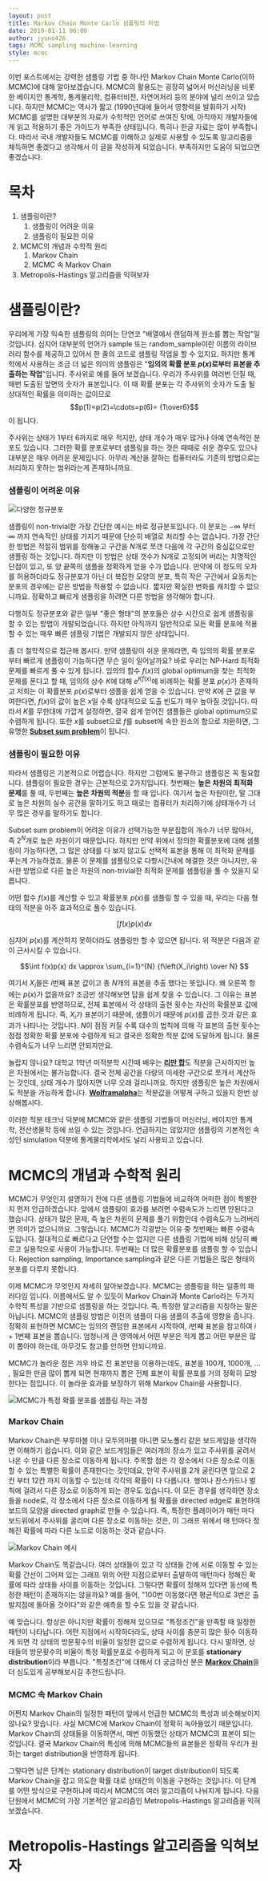 ```yaml
---
layout: post
title: Markov Chain Monte Carlo 샘플링의 마법
date: 2019-01-11 06:00
author: jyuno426
tags: MCMC sampling machine-learning
style: mcmc
---
```


이번 포스트에서는 강력한 샘플링 기법 중 하나인 Markov Chain Monte Carlo(이하 MCMC)에 대해 알아보겠습니다. MCMC의 활용도는 굉장히 넓어서 머신러닝을 비롯한 베이지안 통계학, 통계물리학, 컴퓨터비전, 자연어처리 등의 분야에 널리 쓰이고 있습니다. 하지만 MCMC는 역사가 짧고 (1990년대에 들어서 영향력을 발휘하기 시작) MCMC를 설명한 대부분의 자료가 수학적인 언어로 쓰여진 탓에, 아직까지 개발자들에게 읽고 적용하기 좋은 가이드가 부족한 상태입니다. 특히나 한글 자료는 많이 부족합니다. 따라서 국내 개발자들도 MCMC를 이해하고 실제로 사용할 수 있도록 알고리즘을 체득하면 좋겠다고 생각해서 이 글을 작성하게 되었습니다. 부족하지만 도움이 되었으면 좋겠습니다.

# 목차

1. 샘플링이란?
	1. 샘플링이 어려운 이유
	2. 샘플링이 필요한 이유
2. MCMC의 개념과 수학적 원리
	1. Markov Chain
	2. MCMC 속 Markov Chain
4. Metropolis-Hastings 알고리즘을 익혀보자

# 샘플링이란?

우리에게 가장 익숙한 샘플링의 의미는 단연코 "배열에서 랜덤하게 원소를 뽑는 작업"일 것입니다. 심지어 대부분의 언어가 sample 또는 random_sample이란 이름의 라이브러리 함수를 제공하고 있어서 한 줄의 코드로 샘플링 작업을 할 수 있지요. 하지만 통계학에서 사용하는 조금 더 넓은 의미의 샘플링은 "**임의의 확률 분포 $p(x)$로부터 표본을 추출하는 작업**"입니다. 주사위로 예를 들어 보겠습니다. 우리가 주사위를 여러번 던질 때, 매번 도출된 앞면의 숫자가 표본입니다. 이 때 확률 분포는 각 주사위의 숫자가 도출 될 상대적인 확률을 의미하는 값이므로 
$$p(1)=p(2)=\cdots=p(6)= {1\over6}$$ 이 됩니다.

주사위는 상태가 1부터 6까지로 매우 적지만, 상태 개수가 매우 많거나 아예 연속적인 분포도 있습니다. 그러한 확률 분포로부터 샘플링을 하는 것은 때때로 쉬운 경우도 있으나 대부분은 매우 어려운 문제입니다. 아무리 계산을 잘하는 컴퓨터라도 기존의 방법으로는 처리하지 못하는 범위라는게 존재하니까요.

### 샘플링이 어려운 이유

![다양한 정규분포](/assets/images/mcmc/normal-distribution.PNG)

샘플링이 non-trivial한 가장 간단한 예시는 바로 정규분포입니다. 이 분포는 $-\infty$ 부터 $\infty$ 까지 연속적인 상태를 가지기 때문에 단순히 배열로 처리할 수는 없습니다. 가장 간단한 방법은 적절히 범위를 정해놓고 구간을 $N$개로 쪼갠 다음에 각 구간의 중심값으로만 샘플링 하는 것입니다. 하지만 이 방법은 상태 갯수가 N개로 고정되어 버리는 치명적인 단점이 있고, 또 양 끝쪽의 샘플을 정확하게 얻을 수가 없습니다. 만약에 이 정도의 오차를 허용하더라도 정규분포가 아닌 더 복잡한 모양의 분포, 특히 작은 구간에서 요동치는 분포의 경우에는 같은 방법을 적용할 수 없습니다. 짧지만 확실한 변화를 캐치할 수 없으니까요. 정확하고 빠르게 샘플링을 하려면 다른 방법을 생각해야 합니다.

다행히도 정규분포와 같은 일부 "좋은 형태"의 분포들은 상수 시간으로 쉽게 샘플링을 할 수 있는 방법이 개발되었습니다. 하지만 아직까지 일반적으로 모든 확률 분포에 적용할 수 있는 매우 빠른 샘플링 기법은 개발되지 않은 상태입니다.

좀 더 철학적으로 접근해 봅시다. 만약 샘플링이 쉬운 문제라면, 즉 임의의 확률 분포로부터 빠르게 샘플링이 가능하다면 무슨 일이 일어날까요? 바로 우리는 NP-Hard 최적화 문제를 빠르게 풀 수 있게 됩니다. 임의의 함수 $f(x)$의 global optimum을 찾는 최적화 문제를 푼다고 할 때, 임의의 상수 $K$에 대해 $e^{Kf(x)}$에 비례하는 확률 분포 $p(x)$가 존재하고 저희는 이 확률분포 $p(x)$로부터 샘플을 쉽게 얻을 수 있습니다. 만약 $K$에 큰 값을 부여한다면, $f(x)$의 값이 높은 $x$일 수록 상대적으로 도출 빈도가 매우 높아질 것입니다. 따라서 $K$를 무한대에 가깝게 설정하면, 결국 쉽게 얻어진 샘플들은 global optimum으로 수렴하게 됩니다. 또한 $x$를 subset으로 $f$를 subset에 속한 원소의 합으로 치환하면, 그 유명한 [**Subset sum problem**](https://en.wikipedia.org/wiki/Subset_sum_problem)이 됩니다.

### 샘플링이 필요한 이유

따라서 샘플링은 기본적으로 어렵습니다. 하지만 그럼에도 불구하고 샘플링은 꼭 필요합니다. 샘플링이 필요한 경우는 근본적으로 2가지입니다. 첫번째는 **높은 차원의 최적화 문제**를 풀 때, 두번째는 **높은 차원의 적분**을 할 때 입니다. 여기서 높은 차원이란, 말 그대로 높은 차원의 실수 공간을 말하기도 하고 때로는 컴퓨터가 처리하기에 상태개수가 너무 많은 경우를 말하기도 합니다.

Subset sum problem이 어려운 이유가 선택가능한 부분집합의 개수가 너무 많아서, 즉 $2^N$개로 높은 차원이기 때문입니다. 하지만 만약 위에서 정의한 확률분포에 대해 샘플링이 가능하다면, 그 많은 상태를 다 보지 않고도 선택적 표본을 통해 이 최적화 문제를 푸는게 가능하겠죠. 물론 이 문제를 샘플링으로 다항시간내에 해결한 것은 아니지만, 유사한 방법으로 다른 높은 차원의 non-trivial한 최적화 문제를 샘플링을 풀 수 있을지 모릅니다.

어떤 함수 $f(x)$를 계산할 수 있고 확률분포 $p(x)$를 샘플링 할 수 있을 때, 우리는 다음 형태의 적분을 아주 효과적으로 풀수 있습니다.

$$\int f(x)p(x) dx$$

심지어 $p(x)$를 계산하지 못하더라도 샘플링만 할 수 있으면 됩니다. 위 적분은 다음과 같이 근사시킬 수 있습니다.

$$\int f(x)p(x) dx \approx \sum_{i=1}^{N} {f\left(X_i\right) \over N} $$

여기서 $X_i$들은 $i$번째 표본 값이고 총 $N$개의 표본을 추출 했다는 뜻입니다. 왜 오른쪽 항에는 $p(x)$가 없을까요? 조금만 생각해보면 답을 쉽게 찾을 수 있습니다. 그 이유는 표본은 확률분포를 반영하므로, 전체 표본에서 각 상태의 출현 횟수는 자신의 확률분포 값에 비례하게 됩니다. 즉, $X_i$가 표본이기 때문에, 샘플이기 때문에 $p(x)$를 곱한 것과 같은 효과가 나타나는 것입니다. $N$이 점점 커질 수록 대수의 법칙에 의해 각 표본의 출현 횟수는 점점 정확한 확률 분포에 수렴하게 되고 결국은 정확한 적분 값에 도달하게 됩니다. 물론 수렴속도가 너무 느리면 안되지만요.

놀랍지 않나요? 대학교 1학년 미적분학 시간때 배우는 [**리만 합**](https://ko.wikipedia.org/wiki/%EB%A6%AC%EB%A7%8C_%ED%95%A9)도 적분을 근사하지만 높은 차원에서는 불가능합니다. 결국 전체 공간을 다량의 미세한 구간으로 쪼개서 계산하는 것인데, 상태 개수가 많아지면 너무 오래 걸리니까요. 하지만 샘플링은 높은 차원에서도 적분을 가능하게 합니다. [**Wolframalpha**](https://www.wolframalpha.com/)는 적분값을 어떻게 구하고 있을지 한번 상상해봅시다.

이러한 적분 테크닉 덕분에 MCMC와 같은 샘플링 기법들이 머신러닝, 베이지안 통계학, 전산생물학 등에 쓰일 수 있는 것입니다. 언급하지는 않았지만 샘플링의 기본적인 속성인 simulation 덕분에 통계물리학에서도 널리 사용되고 있습니다.


# MCMC의 개념과 수학적 원리

MCMC가 무엇인지 설명하기 전에 다른 샘플링 기법들에 비교하여 어떠한 점이 특별한지 먼저 언급하겠습니다. 앞에서 샘플링이 효과를 보려면 수렴속도가 느리면 안된다고 했습니다. 상태가 많은 문제, 즉 높은 차원의 문제를 풀기 위함인데 수렴속도가 느려버리면 의미가 없으니까요. 그렇습니다. MCMC가 각광받는 이유 중 첫번째는 빠른 수렴속도입니다. 절대적으로 빠르다고 단언할 수는 없지만 다른 샘플링 기법에 비해 상당히 빠르고 실용적으로 사용이 가능합니다. 두번째는 더 많은 확률분포를 샘플링 할 수 있습니다. Rejection sampling, Importance sampling과 같은 다른 기법들은 많은 형태의 분포를 다루지 못합니다.

이제 MCMC가 무엇인지 자세히 알아보겠습니다. MCMC는 샘플링을 하는 일종의 패러다임 입니다. 이름에서도 알 수 있듯이 Markov Chain과 Monte Carlo라는 두가지 수학적 특성을 기반으로 샘플링을 하는 것입니다. 즉, 특정한 알고리즘을 지칭하는 말은 아닙니다. MCMC의 샘플링 방법은 이전의 샘플이 다음 샘플의 추출에 영향을 줍니다. 정확히 표현하면 MCMC는 임의의 랜덤한 표본에서 시작하여, $i$번째 표본을 참고하여 $i+1$번째 표본을 뽑습니다. 엄청나게 큰 영역에서 어떤 부분은 적게 뽑고 어떤 부분은 많이 뽑아야 하는데, 아무것도 참고를 안하면 안되니까요.

MCMC가 놀라운 점은 겨우 바로 전 표본만을 이용하는데도, 표본을 100개, 1000개, ... , 필요한 만큼 많이 뽑게 되면 현재까지 뽑은 전체 표본이 확률 분포를 거의 정확히 모방한다는 점입니다. 이 놀라운 효과를 보장하기 위해 Markov Chain을 사용합니다.

![MCMC가 특정 확률 분포를 샘플링 하는 과정](/assets/images/mcmc/mcmc-convergence.png)

### Markov Chain

Markov Chain은 부루마블 이나 모두의마블 아니면 모노폴리 같은 보드게임을 생각하면 이해하기 쉽습니다. 이와 같은 보드게임들은 여러개의 장소가 있고 주사위를 굴려서 나온 수 만큼 다른 장소로 이동하게 됩니다. 주목할 점은 각 장소에서 다른 장소로 이동할 수 있는 특별한 확률이 존재한다는 것인데요, 만약 주사위를 2개 굴린다면 앞으로 2칸 부터 12칸 까지 이동할 수 있는데 각각의 확률이 다 다릅니다. 행여나 찬스카드나 벌칙에 걸려서 다른 장소로 이동하게 되는 경우도 있습니다. 이 모든 경우를 생각하면 장소들을 node로, 각 장소에서 다른 장소로 이동하게 될 확률을 directed edge로 표현하여 보드의 모양을 directed graph로 만들 수 있습니다. 즉, 특정한 플레이어가 매턴 마다 보드위에서 주사위를 굴리며 다른 장소로 이동하는 것은, 이 그래프 위에서 매 턴마다 정해진 확률에 따라 다른 노드로 이동하는 것과 같습니다.

![Markov Chain 예시](/assets/images/mcmc/markov-chain.png)

Markov Chain도 똑같습니다. 여러 상태들이 있고 각 상태들 간에 서로 이동할 수 있는 확률 간선이 그어져 있는 그래프 위의 어떤 지점으로부터 출발하여 매턴마다 정해진 확률에 따라 상태들 사이를 이동하는 것입니다. 그렇다면 확률이 정해져 있다면 동선에 특정한 패턴이 존재하지는 않을까요? 예를 들어,
"100번 이동했다면 평균적으로 3번은 출발지점에 돌아올 것이다"와 같은 예측을 할 수도 있을 것 같습니다.

예 맞습니다. 항상은 아니지만 확률이 정해져 있으므로 "특정조건"을 만족할 때 일정한 패턴이 나타납니다. 어떤 지점에서 시작하더라도, 상태 사이를 충분히 많은 횟수 이동하게 되면 각 상태의 방문횟수의 비율이 일정한 값으로 수렴하게 됩니다. 다시 말하면, 상태들의 방문횟수의 비율이 특정 확률분포로 수렴하게 되고 이 분포를 **stationary distribution**이라 부릅니다. "특정조건"에 대해서 더 궁금하신 분은 [**Markov Chain**](https://en.wikipedia.org/wiki/Markov_chain)을 더 심도있게 공부해보시길 추천드립니다.

### MCMC 속 Markov Chain

어쩐지 Markov Chain의 일정한 패턴이 앞에서 언급한 MCMC의 특성과 비슷해보이지 않나요? 맞습니다. 사실 MCMC에 Markov Chain이 정확히 녹아들었기 때문입니다. Markov Chain의 상태들을 이동하면서, 매번 이동했던 상태가 MCMC의 표본이 되는 것입니다. 결국 Markov Chain의 특성에 의해 MCMC들의 표본들은 정확히 우리가 원하는 target distribution을 반영하게 됩니다.

그렇다면 남은 단계는 stationary distribution이 target distribution이 되도록 Markov Chain을 잡고 의도한 확률 대로 상태간의 이동을 구현하는 것입니다. 이 단계를 어떤 방식으로 구현하냐에 따라서 MCMC의 여러 알고리즘이 나눠지게 됩니다. 다음 단원에서 MCMC의 가장 기본적인 알고리즘인 Metropolis-Hastings 알고리즘을 익혀보겠습니다.

# Metropolis-Hastings 알고리즘을 익혀보자